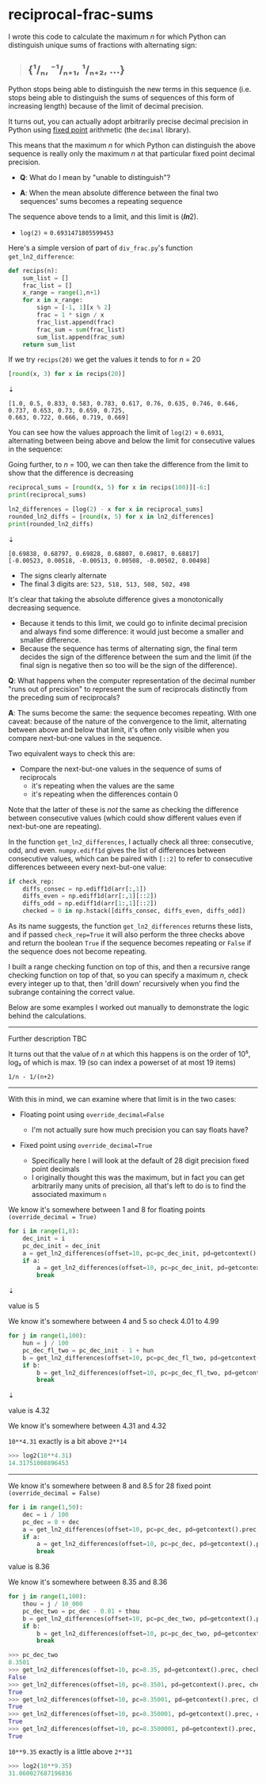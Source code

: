 # reciprocal-frac-sums

I wrote this code to calculate the maximum _n_ for which Python can distinguish unique sums of fractions
with alternating sign:

> ## {¹/ₙ, ⁻¹/ₙ₊₁, ¹/ₙ₊₂, …}

Python stops being able to distinguish the new terms in this sequence (i.e. stops being able to
distinguish the sums of sequences of this form of increasing length) because of the limit of decimal
precision.

It turns out, you can actually adopt arbitrarily precise decimal precision in Python using
[fixed point](https://docs.python.org/3/library/decimal.html) arithmetic (the `decimal` library).

This means that the maximum _n_ for which Python can distinguish the above sequence is really only
the maximum _n_ at that particular fixed point decimal precision.

- **Q**: What do I mean by "unable to distinguish"?

- **A**: When the mean absolute difference between the final two sequences' sums becomes a repeating sequence

The sequence above tends to a limit, and this limit is (𝒍𝒏2).

- `log(2)` = `0.6931471805599453`

Here's a simple version of part of `div_frac.py`'s function `get_ln2_difference`:

```py
def recips(n):
    sum_list = []
    frac_list = []
    x_range = range(1,n+1)
    for x in x_range:
        sign = [-1, 1][x % 2]
        frac = 1 * sign / x
        frac_list.append(frac)
        frac_sum = sum(frac_list)
        sum_list.append(frac_sum)
    return sum_list
```

If we try `recips(20)` we get the values it tends to for _n_ = 20

```py
[round(x, 3) for x in recips(20)]
```
⇣
```STDOUT
[1.0, 0.5, 0.833, 0.583, 0.783, 0.617, 0.76, 0.635, 0.746, 0.646, 0.737, 0.653, 0.73, 0.659, 0.725,
0.663, 0.722, 0.666, 0.719, 0.669]
```

You can see how the values approach the limit of `log(2)` = `0.6931`, alternating between being
above and below the limit for consecutive values in the sequence:

Going further, to _n_ = 100, we can then take the difference from the limit to show that the
difference is decreasing

```py
reciprocal_sums = [round(x, 5) for x in recips(100)][-6:]
print(reciprocal_sums)

ln2_differences = [log(2) - x for x in reciprocal_sums]
rounded_ln2_diffs = [round(x, 5) for x in ln2_differences]
print(rounded_ln2_diffs)
```
⇣
```STDOUT
[0.69838, 0.68797, 0.69828, 0.68807, 0.69817, 0.68817]
[-0.00523, 0.00518, -0.00513, 0.00508, -0.00502, 0.00498]
```

- The signs clearly alternate
- The final 3 digits are: `523, 518, 513, 508, 502, 498`

It's clear that taking the absolute difference gives a monotonically decreasing sequence.

- Because it tends to this limit, we could go to infinite decimal precision and always find some
  difference: it would just become a smaller and smaller difference.
- Because the sequence has terms of alternating sign, the final term decides the sign of the
  difference between the sum and the limit (if the final sign is negative then so too will be the
  sign of the difference).

**Q**: What happens when the computer representation of the decimal number "runs out of precision" to
represent the sum of reciprocals distinctly from the preceding sum of reciprocals?

**A**: The sums become the same: the sequence becomes repeating. With one caveat: because of the
nature of the convergence to the limit, alternating between above and below that limit, it's often
only visible when you compare next-but-one values in the sequence.

Two equivalent ways to check this are:

- Compare the next-but-one values in the sequence of sums of reciprocals
  - it's repeating when the values are the same
  - it's repeating when the differences contain 0

Note that the latter of these is _not_ the same as checking the difference between consecutive
values (which could show different values even if next-but-one are repeating).

In the function `get_ln2_differences`, I actually check all three: consecutive, odd, and even.
`numpy.ediff1d` gives the list of differences between consecutive values, which can be paired with
`[::2]` to refer to consecutive differences betweeen every next-but-one value:

```py
if check_rep:
    diffs_consec = np.ediff1d(arr[:,1])
    diffs_even = np.ediff1d(arr[:,1][::2])
    diffs_odd = np.ediff1d(arr[1:,1][::2])
    checked = 0 in np.hstack([diffs_consec, diffs_even, diffs_odd])
```

As its name suggests, the function `get_ln2_differences` returns these lists, and if passed
`check_rep=True` it will also perform the three checks above and return the boolean `True`
if the sequence becomes repeating or `False` if the sequence does not become repeating.

I built a range checking function on top of this, and then a recursive range checking function on
top of that, so you can specify a maximum _n_, check every integer up to that, then 'drill down'
recursively when you find the subrange containing the correct value.

Below are some examples I worked out manually to demonstrate the logic behind the calculations.

---

Further description TBC

It turns out that the value of _n_ at which this happens is on the order of 10⁵, log₂ of which is
max. 19 (so can index a powerset of at most 19 items) 

```
1/n - 1/(n+2)
```

---

With this in mind, we can examine where that limit is in the two cases:

- Floating point using `override_decimal=False`
  - I'm not actually sure how much precision you can say floats have?

- Fixed point using `override_decimal=True`
  - Specifically here I will look at the default of 28 digit precision fixed point decimals
  - I originally thought this was the maximum, but in fact you can get arbitrarily many
    units of precision, all that's left to do is to find the associated maximum `n`

We know it's somewhere between 1 and 8 for floating points `(override_decimal = True)`

```py
for i in range(1,8):
    dec_init = i
    pc_dec_init = dec_init
    a = get_ln2_differences(offset=10, pc=pc_dec_init, pd=getcontext().prec, check_rep=True, v=False)
    if a:
        a = get_ln2_differences(offset=10, pc=pc_dec_init, pd=getcontext().prec, check_rep=True)
        break
```
⇣

value is 5

We know it's somewhere between 4 and 5 so check 4.01 to 4.99

```py
for j in range(1,100):
    hun = j / 100
    pc_dec_fl_two = pc_dec_init - 1 + hun
    b = get_ln2_differences(offset=10, pc=pc_dec_fl_two, pd=getcontext().prec, check_rep=True, v=False)
    if b:
        b = get_ln2_differences(offset=10, pc=pc_dec_fl_two, pd=getcontext().prec, check_rep=True)
        break
```
⇣

value is 4.32

We know it's somewhere between 4.31 and 4.32

`10**4.31` exactly is a bit above `2**14`

```py
>>> log2(10**4.31)
14.31751008896453
```

---

We know it's somewhere between 8 and 8.5 for 28 fixed point `(override_decimal = False)`

```py
for i in range(1,50):
    dec = i / 100
    pc_dec = 8 + dec
    a = get_ln2_differences(offset=10, pc=pc_dec, pd=getcontext().prec, check_rep=True, v=False)
    if a:
        a = get_ln2_differences(offset=10, pc=pc_dec, pd=getcontext().prec, check_rep=True)
        break
```

value is 8.36

We know it's somewhere between 8.35 and 8.36

```py
for j in range(1,100):
    thou = j / 10_000
    pc_dec_two = pc_dec - 0.01 + thou
    b = get_ln2_differences(offset=10, pc=pc_dec_two, pd=getcontext().prec, check_rep=True, v=False)
    if b:
        b = get_ln2_differences(offset=10, pc=pc_dec_two, pd=getcontext().prec, check_rep=True)
        break
```

```py
>>> pc_dec_two
8.3501
>>> get_ln2_differences(offset=10, pc=8.35, pd=getcontext().prec, check_rep=True, v=False)
False
>>> get_ln2_differences(offset=10, pc=8.3501, pd=getcontext().prec, check_rep=True, v=False)
True
>>> get_ln2_differences(offset=10, pc=8.35001, pd=getcontext().prec, check_rep=True, v=False)
True
>>> get_ln2_differences(offset=10, pc=8.350001, pd=getcontext().prec, check_rep=True, v=False)
True
>>> get_ln2_differences(offset=10, pc=8.3500001, pd=getcontext().prec, check_rep=True, v=False)
True
```

`10**9.35` exactly is a little above `2**31`

```py
>>> log2(10**9.35)
31.060027687196836
```
